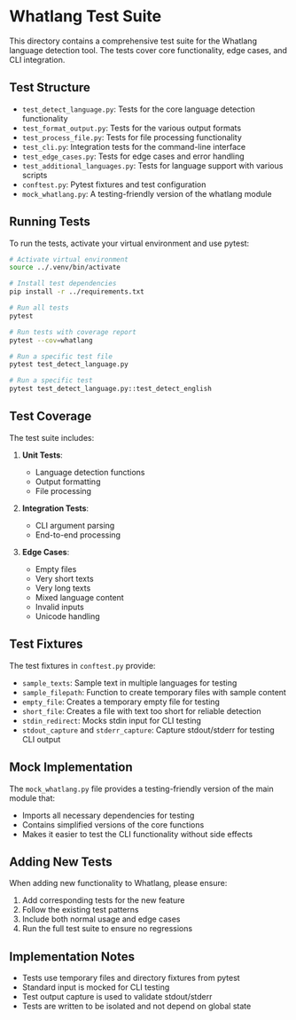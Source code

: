 # Whatlang Test Suite

This directory contains a comprehensive test suite for the Whatlang language detection tool. The tests cover core functionality, edge cases, and CLI integration.

## Test Structure

- `test_detect_language.py`: Tests for the core language detection functionality
- `test_format_output.py`: Tests for the various output formats
- `test_process_file.py`: Tests for file processing functionality
- `test_cli.py`: Integration tests for the command-line interface
- `test_edge_cases.py`: Tests for edge cases and error handling
- `test_additional_languages.py`: Tests for language support with various scripts
- `conftest.py`: Pytest fixtures and test configuration
- `mock_whatlang.py`: A testing-friendly version of the whatlang module

## Running Tests

To run the tests, activate your virtual environment and use pytest:

```bash
# Activate virtual environment
source ../.venv/bin/activate

# Install test dependencies
pip install -r ../requirements.txt

# Run all tests
pytest

# Run tests with coverage report
pytest --cov=whatlang

# Run a specific test file
pytest test_detect_language.py

# Run a specific test
pytest test_detect_language.py::test_detect_english
```

## Test Coverage

The test suite includes:

1. **Unit Tests**:
   - Language detection functions
   - Output formatting
   - File processing

2. **Integration Tests**:
   - CLI argument parsing
   - End-to-end processing

3. **Edge Cases**:
   - Empty files
   - Very short texts
   - Very long texts
   - Mixed language content
   - Invalid inputs
   - Unicode handling

## Test Fixtures

The test fixtures in `conftest.py` provide:

- `sample_texts`: Sample text in multiple languages for testing
- `sample_filepath`: Function to create temporary files with sample content
- `empty_file`: Creates a temporary empty file for testing
- `short_file`: Creates a file with text too short for reliable detection
- `stdin_redirect`: Mocks stdin input for CLI testing
- `stdout_capture` and `stderr_capture`: Capture stdout/stderr for testing CLI output

## Mock Implementation

The `mock_whatlang.py` file provides a testing-friendly version of the main module that:

- Imports all necessary dependencies for testing
- Contains simplified versions of the core functions
- Makes it easier to test the CLI functionality without side effects

## Adding New Tests

When adding new functionality to Whatlang, please ensure:

1. Add corresponding tests for the new feature
2. Follow the existing test patterns
3. Include both normal usage and edge cases
4. Run the full test suite to ensure no regressions

## Implementation Notes

- Tests use temporary files and directory fixtures from pytest
- Standard input is mocked for CLI testing
- Test output capture is used to validate stdout/stderr
- Tests are written to be isolated and not depend on global state